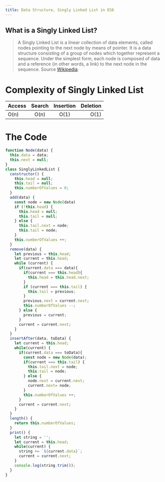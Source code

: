 ```yaml
---
title: Data Structure, Singly Linked List in ES6
---
```

## What is a Singly Linked List?
>A Singly Linked List is a linear collection of data elements, called nodes pointing to the next node by means of pointer. It is a data structure consisting of a group of nodes which together represent a sequence. Under the simplest form, each node is composed of data and a reference (in other words, a link) to the next node in the sequence. Source [Wikipedia](https://en.wikipedia.org/wiki/Linked_list).

# Complexity of Singly Linked List
| Access        | Search        | Insertion  | Deletion |
| ------------- |:-------------:| :---------:|---------:|
|  O(n)         |       O(n)    | O(1)       |  O(1)    |


# The Code

```javascript
function Node(data) {
  this.data = data;
  this.next = null;
}
class SinglyLinkedList {
  constructor() {
    this.head = null;
    this.tail = null;
    this.numberOfValues = 0;
  }
  add(data) {
    const node = new Node(data)
    if (!this.head) {
      this.head = null;
      this.tail = null;
    } else {
      this.tail.next = node;
      this.tail = node;
    }
    this.numberOfValues ++;
  }
  remove(data) {
    let previous = this.head;
    let current = this.head;
    while (current) {
      if(current.data === data){
        if(current === this.head){
          this.head = this.head.next;
        }
        if (current === this.tail) {
          this.tail = previous;
        }
        previous.next = current.next;
        this.numberOfValues --;
      } else {
        previous = current;
      }
      current = current.next;
    }
  }
  insertAfter(data, toData) {
    let current = this.head;
    while(current) {
      if(current.data === toData){
        const node = new Node(data);
        if(current === this.tail) {
          this.tail.next = node;
          this.tail = node;
        } else {
          node.next = current.next;
          current.next= node;
        }
        this.numberOfValues ++;
      }
      current = current.next;
    }
  }
  length() {
    return this.numberOfValues;
  }
  print() {
    let string = '';
    let current = this.head;
    while(current) {
      string += `${current.data}`;
      current = current.next;
    }
    console.log(string.trim());
  }
}
```
